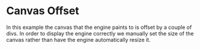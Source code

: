# Canvas Offset

In this example the canvas that the engine paints to is offset by a couple of divs. In
order to display the engine correctly we manually set the size of the canvas rather
than have the engine automatically resize it.

